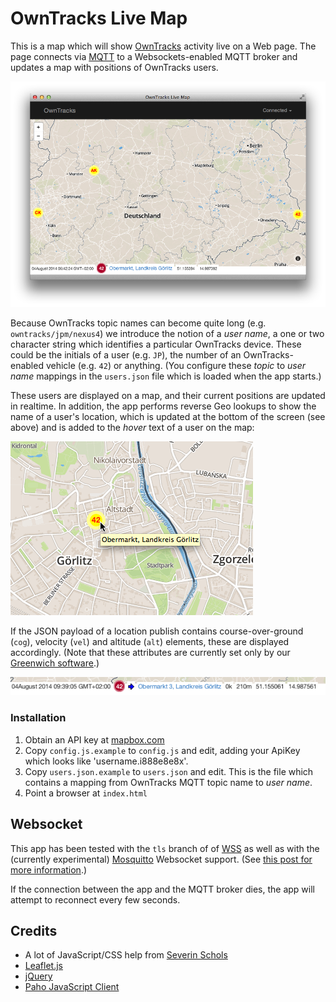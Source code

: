 # OwnTracks Live Map

This is a map which will show [OwnTracks] activity live on a Web page. The page
connects via [MQTT] to a Websockets-enabled MQTT broker and updates a map with
positions of OwnTracks users.

![Screenshot](screenshot.png)

Because OwnTracks topic names can become quite long (e.g. `owntracks/jpm/nexus4`)
we introduce the notion of a _user name_, a one or two character string which
identifies a particular OwnTracks device. These could be the initials of a user
(e.g. `JP`), the number of an OwnTracks-enabled vehicle (e.g. `42`) or anything.
(You configure these  _topic_ to _user name_ mappings in the `users.json` file which is
loaded when the app starts.)

These users are displayed on a map, and their current positions are updated in
realtime. In addition, the app performs reverse Geo lookups to show the name
of a user's location, which is updated at the bottom of the screen (see above)
and is added to the _hover_ text of a user on the map:

![Hover text](screenshot2.png)

If the JSON payload of a location publish contains course-over-ground (`cog`), velocity
(`vel`) and altitude (`alt`) elements, these are displayed accordingly. (Note that these
attributes are currently set only by our [Greenwich software](https://github.com/owntracks/gw).)

![COG details](screenshot3.png)

### Installation

1. Obtain an API key at [mapbox.com](http://mapbox.com)
2. Copy `config.js.example` to `config.js` and edit, adding your ApiKey which looks like 'username.i888e8e8x'.
3. Copy `users.json.example` to `users.json` and edit. This is the file which contains a mapping from OwnTracks MQTT topic name to _user name_.
4. Point a browser at `index.html`

## Websocket

This app has been tested with the `tls` branch of of [WSS](https://github.com/stylpen/WSS/) as
well as with the (currently experimental) [Mosquitto](http://mosquitto.org) Websocket support. (See [this post for more information](http://jpmens.net/2014/07/03/the-mosquitto-mqtt-broker-gets-websockets-support/).)

If the connection between the app and the MQTT broker dies, the app will attempt to reconnect every few seconds.

## Credits

* A lot of JavaScript/CSS help from [Severin Schols](https://github.com/tiefpunkt)
* [Leaflet.js](http://leafletjs.com)
* [jQuery](http://jquery.com/)
* [Paho JavaScript Client](http://www.eclipse.org/paho/clients/js/)

 [owntracks]: http://www.owntracks.org
 [mqtt]: http://mqtt.org

